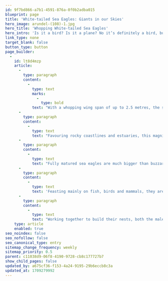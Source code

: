 ```yaml
---
id: 9f7bd866-a7b1-4591-876a-0f0b2adba015
blueprint: page
title: 'White-tailed Sea Eagles: Giants in our Skies'
hero_image: arundel-(108)-1.jpg
hero_title: 'Whopping White-tailed Sea Eagles'
hero_intro: 'Is it a bird? Is it a plane? No it’s definitely a bird, but it’s huge… That’ll be a White-tailed Sea Eagle then!'
link_type: none
target_blank: false
button_type: button
page_builder:
  -
    id: lt8d4mzp
    article:
      -
        type: paragraph
        content:
          -
            type: text
            marks:
              -
                type: bold
            text: "With a whopping wing span of up to 2.5 metres, the sea eagle is the UK’s biggest bird of prey and you can now see them along the River Arun.\_"
      -
        type: paragraph
        content:
          -
            type: text
            text: "Favouring rocky coastlines and estuaries, this magnificent feathered beast is best identified by its size and distinctive white tipped tail. Driven to extinction in the UK during the 20th century by illegal killing, egg theft and pesticides such as DDT which thinned their eggs shells causing huge numbers of chick losses, these beautiful birds have recently been reintroduced on the Isle of Wight and are now moving further afield.\_"
      -
        type: paragraph
        content:
          -
            type: text
            text: "Fully matured sea eagles are much bigger than buzzards or red kites which we are lucky enough to now be familiar with here in southern England. Look for their prominent hooked yellow beak - bigger than their fancier cousin the Bald Eagle - and their piercing golden eyes, able to pick out prey over a mile away. You might spot a flash of yellow legs and talons as they dive for a mouse or swoop in for a closer look at you.\_"
      -
        type: paragraph
        content:
          -
            type: text
            text: 'Feasting mainly on fish, birds and mammals, they are not fussy eaters and often munch away on carrion. They are also opportunists, happy to steal food from other birds. When fishing over water they tend to fly low, quickly snatching a fish - very different to other fish hunting birds like Ospreys who dive from great heights. Keep an eye out for this key identifying behaviour.'
      -
        type: paragraph
        content:
          -
            type: text
            text: "Working together to build their nests, both the male and female sea eagles forage and place sticks high up in mature trees to form their impressive looking eyries. Look out for these structures along the Arun as they tend to build a few in their territory and will often reuse them for years to come.\_"
    type: article
    enabled: true
seo_noindex: false
seo_nofollow: false
seo_canonical_type: entry
sitemap_change_frequency: weekly
sitemap_priority: 0.5
parent: c11038d9-06f8-4190-9728-cb8c177727b7
show_child_pages: false
updated_by: a675cf36-f153-4a24-9195-29b6eccb8c3a
updated_at: 1709279992
---
```

